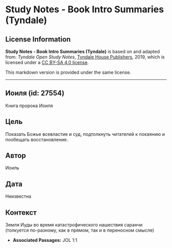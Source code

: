 # Study Notes - Book Intro Summaries (Tyndale)

## License Information

**Study Notes - Book Intro Summaries (Tyndale)** is based on and adapted from: _Tyndale Open Study Notes_, [Tyndale House Publishers](https://tyndaleopenresources.com/), 2019, which is licensed under a [CC BY-SA 4.0 license](https://creativecommons.org/licenses/by-sa/4.0/legalcode.en).

This markdown version is provided under the same license.



--------------------------------

## Иоиля (id: 27554)

Книга пророка Иоиля

Цель
----

Показать Божье всевластие и суд, подтолкнуть читателей к покаянию и пообещать восстановление.

Автор
-----

Иоиль

Дата
----

Неизвестна

Контекст
--------

Земля Иуды во время катастрофического нашествия саранчи (толкуется по\-разному, как в прямом, так и в переносном смысле)

* **Associated Passages:** JOL 1:1

